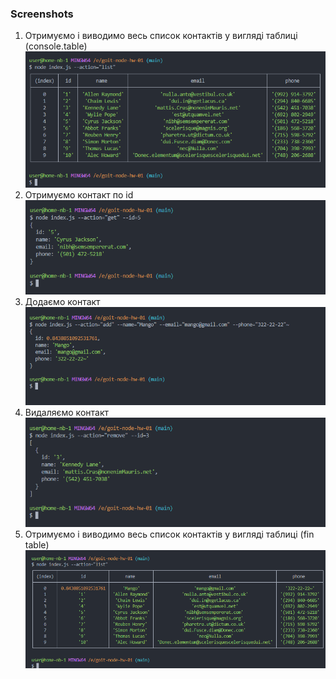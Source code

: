 <h3>Screenshots</h3>
<ol>
<li> Отримуємо і виводимо весь список контактів у вигляді таблиці (console.table) <br>
    <img src="./screens/list.png" width="600"></li>
<li> Отримуємо контакт по id <br>
    <img src="./screens/id-5.png" width="600"></li>
<li> Додаємо контакт <br>
<img src="./screens/add-contact.png" width="600"></li>
<li> Видаляємо контакт <br>
<img src="./screens/del-contact.png" width="600"></li>
<li> Отримуємо і виводимо весь список контактів у вигляді таблиці (fin table) <br>
<img src="./screens/list-fin.png" width="600"></li>
</ol>
